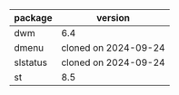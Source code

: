 
| package  | version |
|----------|---------|
| dwm      | 6.4     |
| dmenu    | cloned on 2024-09-24 |
| slstatus | cloned on 2024-09-24 |
| st       | 8.5     |
